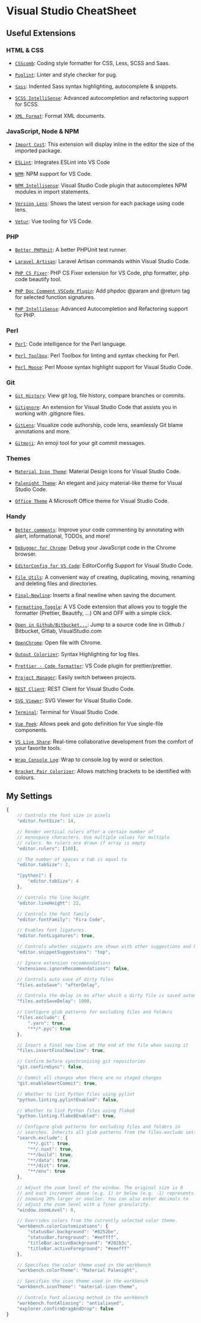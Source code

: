 # Visual Studio CheatSheet

## Useful Extensions

### HTML & CSS

- [`CSScomb`](https://marketplace.visualstudio.com/items?itemName=mrmlnc.vscode-csscomb): Coding style formatter for CSS, Less, SCSS and Saas.

- [`Puglint`](https://marketplace.visualstudio.com/items?itemName=mrmlnc.vscode-puglint): Linter and style checker for pug.

- [`Sass`](https://marketplace.visualstudio.com/items?itemName=Syler.sass-indented): Indented Sass syntax highlighting, autocomplete & snippets.

- [`SCSS IntelliSense`](https://marketplace.visualstudio.com/items?itemName=mrmlnc.vscode-scss): Advanced autocompletion and refactoring support for SCSS.

- [`XML Format`](https://marketplace.visualstudio.com/items?itemName=mikeburgh.xml-format): Format XML documents.

### JavaScript, Node & NPM

- [`Import Cost`](https://marketplace.visualstudio.com/items?itemName=wix.vscode-import-cost): This extension will display inline in the editor the size of the imported package.

- [`ESLint`](https://marketplace.visualstudio.com/items?itemName=dbaeumer.vscode-eslint): Integrates ESLint into VS Code

- [`NPM`](https://marketplace.visualstudio.com/items?itemName=eg2.vscode-npm-script): NPM support for VS Code.

- [`NPM Intellisense`](https://marketplace.visualstudio.com/items?itemName=christian-kohler.npm-intellisense): Visual Studio Code plugin that autocompletes NPM modules in import statements.

- [`Version Lens`](https://marketplace.visualstudio.com/items?itemName=pflannery.vscode-versionlens): Shows the latest version for each package using code lens.

- [`Vetur`](https://marketplace.visualstudio.com/items?itemName=octref.vetur): Vue tooling for VS Code.

### PHP

- [`Better PHPUnit`](https://marketplace.visualstudio.com/items?itemName=calebporzio.better-phpunit): A better PHPUnit test runner.

- [`Laravel Artisan`](https://marketplace.visualstudio.com/items?itemName=ryannaddy.laravel-artisan): Laravel Artisan commands within Visual Studio Code.

- [`PHP CS Fixer`](https://marketplace.visualstudio.com/items?itemName=junstyle.php-cs-fixer): PHP CS Fixer extension for VS Code, php formatter, php code beautify tool.

- [`PHP Doc Comment VSCode Plugin`](https://marketplace.visualstudio.com/items?itemName=rexshi.phpdoc-comment-vscode-plugin): Add phpdoc @param and @return tag for selected function signatures.

- [`PHP IntelliSense`](https://marketplace.visualstudio.com/items?itemName=felixfbecker.php-intellisense): Advanced Autocompletion and Refactoring support for PHP.

### Perl

- [`Perl`](https://marketplace.visualstudio.com/items?itemName=cfgweb.vscode-perl): Code intelligence for the Perl language.

- [`Perl Toolbox`](https://marketplace.visualstudio.com/items?itemName=d9705996.perl-toolbox): Perl Toolbox for linting and syntax checking for Perl.

- [`Perl Moose`](https://marketplace.visualstudio.com/items?itemName=torrentalle.perl-moose): Perl Moose syntax highlight support for Visual Studio Code.

### Git

- [`Git History`](https://marketplace.visualstudio.com/items?itemName=donjayamanne.githistory): View git log, file history, compare branches or commits.

- [`Gitignore`](https://marketplace.visualstudio.com/items?itemName=codezombiech.gitignore): An extension for Visual Studio Code that assists you in working with .gitignore files.

- [`GitLens`](https://marketplace.visualstudio.com/items?itemName=eamodio.gitlens): Visualize code authorship, code lens, seamlessly Git blame annotations and more.

- [`Gitmoji`](https://marketplace.visualstudio.com/items?itemName=Vtrois.gitmoji-vscode): An emoji tool for your git commit messages.

### Themes

- [`Material Icon Theme`](https://marketplace.visualstudio.com/items?itemName=PKief.material-icon-theme): Material Design Icons for Visual Studio Code.

- [`Palenight Theme`](https://marketplace.visualstudio.com/items?itemName=whizkydee.material-palenight-theme): An elegant and juicy material-like theme for Visual Studio Code.

- [`Office Theme`](https://marketplace.visualstudio.com/items?itemName=huacat.office-theme) A Microsoft Office theme for Visual Studio Code.

### Handy

- [`Better comments`](https://marketplace.visualstudio.com/items?itemName=aaron-bond.better-comments): Improve your code commenting by annotating with alert, informational, TODOs, and more!

- [`Debugger for Chrome`](https://marketplace.visualstudio.com/items?itemName=msjsdiag.debugger-for-chrome): Debug your JavaScript code in the Chrome browser.

- [`EditorConfig for VS Code`](https://marketplace.visualstudio.com/items?itemName=EditorConfig.EditorConfig): EditorConfig Support for Visual Studio Code.

- [`File Utils`](https://marketplace.visualstudio.com/items?itemName=sleistner.vscode-fileutils): A convenient way of creating, duplicating, moving, renaming and deleting files and directories.

- [`Final-Newline`](https://marketplace.visualstudio.com/items?itemName=samverschueren.final-newline): Inserts a final newline when saving the document.

- [`Formatting Toggle`](https://marketplace.visualstudio.com/items?itemName=tombonnike.vscode-status-bar-format-toggle): A VS Code extension that allows you to toggle the formatter (Prettier, Beautify, …) ON and OFF with a simple click.

- [`Open in Github/Bitbucket...`](https://marketplace.visualstudio.com/items?itemName=ziyasal.vscode-open-in-github): Jump to a source code line in Github / Bitbucket, Gitlab, VisualStudio.com

- [`OpenChrome`](https://marketplace.visualstudio.com/items?itemName=huazaierli.openchrome&ssr=false#overview): Open file with Chrome.

- [`Output Colorizer`](https://marketplace.visualstudio.com/items?itemName=IBM.output-colorizer): Syntax Highlighting for log files.

- [`Prettier - Code formatter`](https://marketplace.visualstudio.com/items?itemName=esbenp.prettier-vscode): VS Code plugin for prettier/prettier.

- [`Project Manager`](https://marketplace.visualstudio.com/items?itemName=alefragnani.project-manager): Easily switch between projects.

- [`REST Client`](https://marketplace.visualstudio.com/items?itemName=humao.rest-client): REST Client for Visual Studio Code.

- [`SVG Viewer`](https://marketplace.visualstudio.com/items?itemName=cssho.vscode-svgviewer): SVG Viewer for Visual Studio Code.

- [`Terminal`](https://marketplace.visualstudio.com/items?itemName=formulahendry.terminal): Terminal for Visual Studio Code.

- [`Vue Peek`](https://marketplace.visualstudio.com/items?itemName=dariofuzinato.vue-peek): Allows peek and goto definition for Vue single-file components.

- [`VS Live Share`](https://marketplace.visualstudio.com/items?itemName=MS-vsliveshare.vsliveshare): Real-time collaborative development from the comfort of your favorite tools.

- [`Wrap Console Log`](https://marketplace.visualstudio.com/items?itemName=midnightsyntax.vscode-wrap-console-log): Wrap to console.log by word or selection.

- [`Bracket Pair Colorizer`](https://marketplace.visualstudio.com/items?itemName=CoenraadS.bracket-pair-colorizer): Allows matching brackets to be identified with colours. 

## My Settings

```javascript
{
    // Controls the font size in pixels
    "editor.fontSize": 14,

    // Render vertical rulers after a certain number of
    // monospace characters. Use multiple values for multiple
    // rulers. No rulers are drawn if array is empty
    "editor.rulers": [100],

    // The number of spaces a tab is equal to
    "editor.tabSize": 2,

    "[python]": {
        "editor.tabSize": 4
    },

    // Controls the line height
    "editor.lineHeight": 22,

    // Controls the font family
    "editor.fontFamily": "Fira Code",

    // Enables font ligatures
    "editor.fontLigatures": true,

    // Controls whether snippets are shown with other suggestions and how they are sorted.
    "editor.snippetSuggestions": "top",

    // Ignore extension recommendations
    "extensions.ignoreRecommendations": false,

    // Controls auto save of dirty files
    "files.autoSave": "afterDelay",

    // Controls the delay in ms after which a dirty file is saved automatically
    "files.autoSaveDelay": 1000,

    // Configure glob patterns for excluding files and folders
    "files.exclude": {
        ".yarn": true,
        "**/*.pyc": true
    },

    // Insert a final new line at the end of the file when saving it
    "files.insertFinalNewline": true,

    // Confirm before synchronizing git repositories
    "git.confirmSync": false,

    // Commit all changes when there are no staged changes
    "git.enableSmartCommit": true,

    // Whether to lint Python files using pylint
    "python.linting.pylintEnabled": false,

    // Whether to lint Python files using flake8
    "python.linting.flake8Enabled": true,

    // Configure glob patterns for excluding files and folders in
    // searches. Inherits all glob patterns from the files.exclude setting.
    "search.exclude": {
        "**/.git": true,
        "**/.nuxt": true,
        "**/build": true,
        "**/data": true,
        "**/dist": true,
        "**/env": true
    },

    // Adjust the zoom level of the window. The original size is 0
    // and each increment above (e.g. 1) or below (e.g. -1) represents
    // zooming 20% larger or smaller. You can also enter decimals to
    // adjust the zoom level with a finer granularity.
    "window.zoomLevel": 0,

    // Overrides colors from the currently selected color theme.
    "workbench.colorCustomizations": {
        "statusBar.background": "#8252be",
        "statusBar.foreground": "#eeffff",
        "titleBar.activeBackground": "#282b3c",
        "titleBar.activeForeground": "#eeefff"
    },

    // Specifies the color theme used in the workbench
    "workbench.colorTheme": "Material Palenight",

    // Specifies the icon theme used in the workbench
    "workbench.iconTheme": "material-icon-theme",

    // Controls font aliasing method in the workbench
    "workbench.fontAliasing": "antialiased",
    "explorer.confirmDragAndDrop": false
}
```
